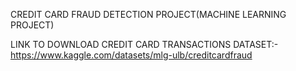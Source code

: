 CREDIT CARD FRAUD DETECTION PROJECT(MACHINE LEARNING PROJECT)

LINK TO DOWNLOAD CREDIT CARD TRANSACTIONS DATASET:-
https://www.kaggle.com/datasets/mlg-ulb/creditcardfraud

